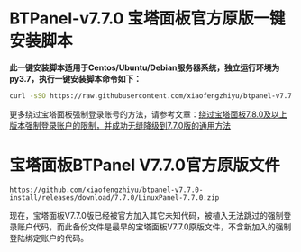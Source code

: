 # BTPanel-v7.7.0 宝塔面板官方原版一键安装脚本

**此一键安装脚本适用于Centos/Ubuntu/Debian服务器系统，独立运行环境为py3.7，执行一键安装脚本命令如下：**

```Bash
curl -sSO https://raw.githubusercontent.com/xiaofengzhiyu/btpanel-v7.7.0-install/main/install/install_panel.sh && bash install_panel.sh
```

更多绕过宝塔面板强制登录账号的方法，请参考文章：[绕过宝塔面板7.8.0及以上版本强制登录账户的限制，并成功无缝降级到7.7.0版的通用方法](https://www.tudiedie.com/bypass-the-forced-login-of-bt-7-8-0-and-downgrade-to-bt-7-7-0.html)


# 宝塔面板BTPanel V7.7.0官方原版文件
```
https://github.com/xiaofengzhiyu/btpanel-v7.7.0-install/releases/download/7.7.0/LinuxPanel-7.7.0.zip
```

现在，宝塔面板V7.7.0版已经被官方加入其它未知代码，被植入无法跳过的强制登录账户代码，而此备份文件是最早的宝塔面板V7.7.0原版文件，不含新加入的强制登陆绑定账户的代码。
